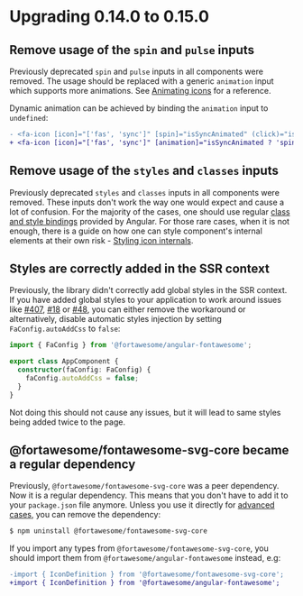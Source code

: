 # Upgrading 0.14.0 to 0.15.0

## Remove usage of the `spin` and `pulse` inputs

Previously deprecated `spin` and `pulse` inputs in all components were removed. The usage should be replaced with a generic `animation` input which supports more animations. See [Animating icons](https://fontawesome.com/docs/web/style/animate) for a reference.

Dynamic animation can be achieved by binding the `animation` input to `undefined`:

```diff
- <fa-icon [icon]="['fas', 'sync']" [spin]="isSyncAnimated" (click)="isSyncAnimated=!isSyncAnimated"></fa-icon>
+ <fa-icon [icon]="['fas', 'sync']" [animation]="isSyncAnimated ? 'spin' : undefined" (click)="isSyncAnimated=!isSyncAnimated"></fa-icon>
```

## Remove usage of the `styles` and `classes` inputs

Previously deprecated `styles` and `classes` inputs in all components were removed. These inputs don't work the way one would expect and cause a lot of confusion. For the majority of the cases, one should use regular [class and style bindings](https://angular.io/guide/class-binding) provided by Angular. For those rare cases, when it is not enough, there is a guide on how one can style component's internal elements at their own risk - [Styling icon internals](https://github.com/FortAwesome/angular-fontawesome/blob/master/docs/guide/styling-icon-internals.md).

## Styles are correctly added in the SSR context

Previously, the library didn't correctly add global styles in the SSR context. If you have added global styles to your application to work around issues like [#407](https://github.com/FortAwesome/angular-fontawesome/issues/407), [#18](https://github.com/FortAwesome/angular-fontawesome/issues/18) or [#48](https://github.com/FortAwesome/angular-fontawesome/issues/48), you can either remove the workaround or alternatively, disable automatic styles injection by setting `FaConfig.autoAddCss` to `false`:

```typescript
import { FaConfig } from '@fortawesome/angular-fontawesome';

export class AppComponent {
  constructor(faConfig: FaConfig) {
    faConfig.autoAddCss = false;
  }
}
```

Not doing this should not cause any issues, but it will lead to same styles being added twice to the page.

## @fortawesome/fontawesome-svg-core became a regular dependency

Previously, `@fortawesome/fontawesome-svg-core` was a peer dependency. Now it is a regular dependency. This means that you don't have to add it to your `package.json` file anymore. Unless you use it directly for [advanced cases](https://github.com/FortAwesome/angular-fontawesome/blob/main/docs/guide/advanced-uses.md), you can remove the dependency:

```bash
$ npm uninstall @fortawesome/fontawesome-svg-core
```

If you import any types from `@fortawesome/fontawesome-svg-core`, you should import them from `@fortawesome/angular-fontawesome` instead, e.g:

```diff
-import { IconDefinition } from '@fortawesome/fontawesome-svg-core';
+import { IconDefinition } from '@fortawesome/angular-fontawesome';
```

